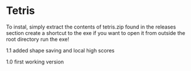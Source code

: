 # Tetris

To instal, simply extract the contents of tetris.zip found in the releases section
create a shortcut to the exe if you want to open it from outside the root directory
run the exe!

1.1
  added shape saving and local high scores

1.0
  first working version
